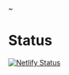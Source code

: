 
~
# Status

[![Netlify Status](https://api.netlify.com/api/v1/badges/a1d300a0-b0d7-4cb9-814d-39496d2f3907/deploy-status)](https://app.netlify.com/sites/delimeat/deploys)